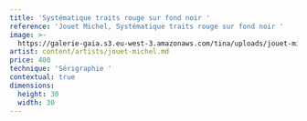```yaml
---
title: 'Systématique traits rouge sur fond noir '
reference: 'Jouet Michel, Systématique traits rouge sur fond noir '
image: >-
  https://galerie-gaia.s3.eu-west-3.amazonaws.com/tina/uploads/jouet-michel/galerie-gaia-jouet-michel-systematique-traits-fluo-rouges-2006-007.jpg
artist: content/artists/jouet-michel.md
price: 400
technique: 'Sérigraphie '
contextual: true
dimensions:
  height: 30
  width: 30
---
```


